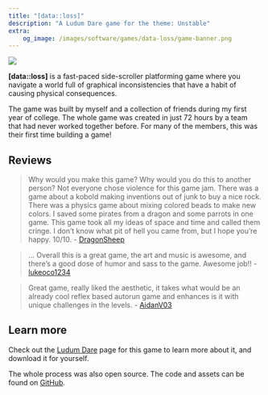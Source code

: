 ```yaml
---
title: "[data::loss]"
description: "A Ludum Dare game for the theme: Unstable"
extra:
    og_image: /images/software/games/data-loss/game-banner.png
---
```


![](/images/software/games/data-loss/game-banner.png)

**[data::loss]** is a fast-paced side-scroller platforming game where you navigate a world full of graphical inconsistencies that have a habit of causing physical consequences.

The game was built by myself and a collection of friends during my first year of college. The whole game was created in just 72 hours by a team that had never worked together before. For many of the members, this was their first time building a game!

## Reviews

> Why would you make this game? Why would you do this to another person? Not everyone chose violence for this game jam. There was a game about a kobold making inventions out of junk to buy a nice rock. There was a physics game about mixing colored beads to make new colors. I saved some pirates from a dragon and some parrots in one game. This game took all my ideas of space and time and called them cringe. I don’t know what pit of hell you came from, but I hope you’re happy. 10/10. - [DragonSheep](https://ldjam.com/users/dragonsheep)

> ... Overall this is a great game, the art and music is awesome, and there’s a good dose of humor and sass to the game. Awesome job!! - [lukeoco1234](https://ldjam.com/users/lukeoco1234)

> Great game, really liked the aesthetic, it takes what would be an already cool reflex based autorun game and enhances is it with unique challenges in the levels. - [AidanV03](https://ldjam.com/users/aidanv03)

## Learn more

Check out the [Ludum Dare](https://ldjam.com/events/ludum-dare/49/dataloss) page for this game to learn more about it, and download it for yourself.

The whole process was also open source. The code and assets can be found on [GitHub](https://github.com/ewpratten/ludum-dare-49).

